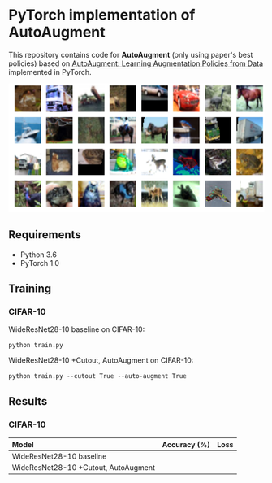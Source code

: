 # PyTorch implementation of AutoAugment
This repository contains code for **AutoAugment** (only using paper's best policies) based on [AutoAugment:
Learning Augmentation Policies from Data](https://arxiv.org/abs/1805.09501) implemented in PyTorch.

![example](example.png)

## Requirements
- Python 3.6
- PyTorch 1.0

## Training
### CIFAR-10
WideResNet28-10 baseline on CIFAR-10:
```
python train.py
```
WideResNet28-10 +Cutout, AutoAugment on CIFAR-10:
```
python train.py --cutout True --auto-augment True
```

## Results
### CIFAR-10
| Model                              |   Accuracy (%)    |   Loss   |
|:-----------------------------------|:-----------------:|:--------:|
|WideResNet28-10 baseline            |                   |          |
|WideResNet28-10 +Cutout, AutoAugment|                   |          |
